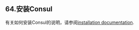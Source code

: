 ## 64.安装Consul

有关如何安装Consul的说明，请参阅[installation documentation](https://www.consul.io/intro/getting-started/install.html).
